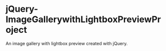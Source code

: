 # jQuery-ImageGallerywithLightboxPreviewProject
An image gallery with lightbox preview created with jQuery.
